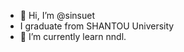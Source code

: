 - 👋 Hi, I’m @sinsuet
- I graduate from SHANTOU University
- 🌱 I’m currently learn nndl.

<!---
sinsuet/sinsuet is a ✨ special ✨ repository because its `README.md` (this file) appears on your GitHub profile.
You can click the Preview link to take a look at your changes.
--->
